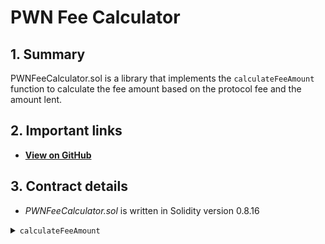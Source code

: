 # PWN Fee Calculator

## 1. Summary

PWNFeeCalculator.sol is a library that implements the `calculateFeeAmount` function to calculate the fee amount based on the protocol fee and the amount lent.&#x20;

## 2. Important links

* [**View on GitHub**](https://github.com/PWNFinance/pwn_contracts/blob/master/src/loan/lib/PWNFeeCalculator.sol)

## 3. Contract details

* _PWNFeeCalculator.sol_ is written in Solidity version 0.8.16

<details>

<summary><code>calculateFeeAmount</code></summary>

#### Overview

Based on the protocol fee and the amount that is being lent, this function calculates and returns the fee and the amount lent with the fee deducted.&#x20;

This function takes two arguments supplied by the caller:

* `uint16`**`fee`** - Fee value in basis points. The value of 100 is a 1% fee.
* `uint256`**`loanAmount`** - Amount of an asset used as a loan credit.

#### Implementation

```solidity
function calculateFeeAmount(uint16 fee, uint256 loanAmount) internal pure returns (uint256 feeAmount, uint256 newLoanAmount) {
    if (fee == 0)
        return (0, loanAmount);

    feeAmount = Math.mulDiv(loanAmount, fee, 1e4);
    newLoanAmount = loanAmount - feeAmount;
}
```

</details>
